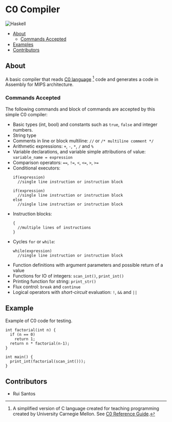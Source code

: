# C0 Compiler
![Haskell](https://img.shields.io/badge/haskell-%235D4F85?style=for-the-badge&logo=haskell)

- [About](#about)
  - [Commands Accepted](#commands-accepted)
- [Examples](#examples)
- [Contributors](#contributors)

## About
A basic compiler that reads [C0 language](https://c0.cs.cmu.edu/docs/c0-reference.pdf) [^1] code and generates a code in Assembly for MIPS architecture.

[^1]: A simplified version of C language created for teaching programming created by University Carnegie Mellon. See [C0 Reference Guide](https://c0.cs.cmu.edu/docs/c0-reference.pdf).

### Commands Accepted
  The following commands and block of commands are accepted by this simple C0 compiler:
  - Basic types (int, bool) and constants such as `true`, `false` and integer numbers.
  - String type
  - Comments in line or block multiline: `//` or `/* multiline comment */`
  - Arithmetic expressions: `+`, `-`, `*`, `/` and `%`
  - Variable declarations, and variable simple attributions of value: `variable_name = expression`
  - Comparison operators: `==`, `!=`, `<`, `<=`, `>`, `>=`
  - Conditional executors:
    ```
    if(expression)
      //single line instruction or instruction block
    ```
    ```
    if(expression)
      //single line instruction or instruction block
    else
      //single line instruction or instruction block
    ```
  - Instruction blocks:
    ```
    {
      //multiple lines of instructions
    }
    ```
  - Cycles `for` or `while`:
    ```
    while(expression)
      //single line instruction or instruction block
    ```
  - Function definitions with argument parameters and possible return of a value
  - Functions for IO of integers: `scan_int()`, `print_int()`
  - Printing function for string: `print_str()`
  - Flux control: `break` and `continue`
  - Logical operators with *short-circuit* evaluation: `!`, `&&` and `||`

## Example
  Example of C0 code for testing.
  ```
int factorial(int n) {
    if (n == 0) 
      return 1;
    return n * factorial(n-1);
}

int main() {
    print_int(factorial(scan_int()));
}
```

## Contributors
  - Rui Santos
